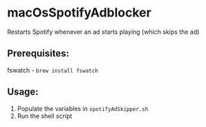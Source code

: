 # macOsSpotifyAdblocker

Restarts Spotify whenever an ad starts playing (which skips the ad)

## Prerequisites:

fswatch - `brew install fswatch`

## Usage:

1. Populate the variables in `spotifyAdSkipper.sh`
2. Run the shell script
